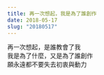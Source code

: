 ```yaml
---
title: 再一次想起，我是為了誰創作
date: 2018-05-17
slug: "20180517"
---
```


再一次想起，是誰教會了我\
我是為了什麼，又是為了誰創作\
願永遠都不要失去初衷與動力

